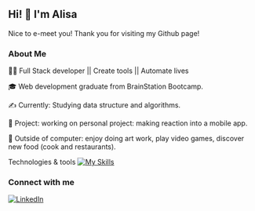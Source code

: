 
## Hi! 👋  I'm Alisa 
Nice to e-meet you! Thank you for visiting my Github page!

### About Me 
👩‍💻 Full Stack developer || Create tools || Automate lives 

🎓 Web development graduate from BrainStation Bootcamp.

✍️ Currently: Studying data structure and algorithms.

🥜 Project: working on personal project: making reaction into a mobile app. 

🎨 Outside of computer: enjoy doing art work, play video games, discover new food (cook and restaurants).


Technologies & tools 
[![My Skills](https://skillicons.dev/icons?i=js,html,css,scss,react,nodejs,express,mysql)](https://skillicons.dev)

### Connect with me 



[![LinkedIn](https://img.shields.io/badge/LinkedIn-0077B5?style=for-the-badge&logo=linkedin&logoColor=white)](https://www.linkedin.com/in/alisa-promthep/)

